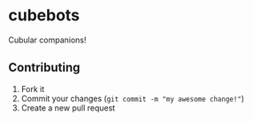 # cubebots
Cubular companions!

## Contributing
1. Fork it
2. Commit your changes (`git commit -m "my awesome change!"`)
3. Create a new pull request
